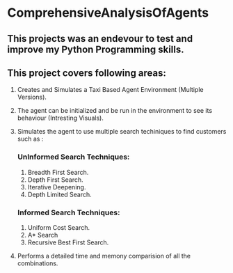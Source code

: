 # ComprehensiveAnalysisOfAgents

## This projects was an endevour to test and improve my Python Programming skills.

## This project covers following areas:
1. Creates and Simulates a Taxi Based Agent Environment (Multiple Versions).
2. The agent can be initialized and be run in the environment to see its behaviour (Intresting Visuals).
3. Simulates the agent to use multiple search techiniques to find customers such as :
    ### UnInformed Search Techniques:
      1. Breadth First Search.
      2. Depth First Search.
      3. Iterative Deepening.
      4. Depth Limited Search.
      
      
    ### Informed Search Techniques:
      1. Uniform Cost Search.
      2. A* Search
      3. Recursive Best First Search.


4. Performs a detailed time and memony comparision of all the combinations.
    
